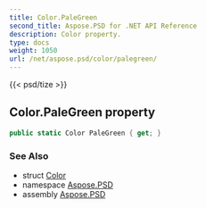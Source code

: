 ```yaml
---
title: Color.PaleGreen
second_title: Aspose.PSD for .NET API Reference
description: Color property. 
type: docs
weight: 1050
url: /net/aspose.psd/color/palegreen/
---
```

{{< psd/tize >}}
## Color.PaleGreen property

```csharp
public static Color PaleGreen { get; }
```

### See Also

* struct [Color](../)
* namespace [Aspose.PSD](../../color/)
* assembly [Aspose.PSD](../../../)


